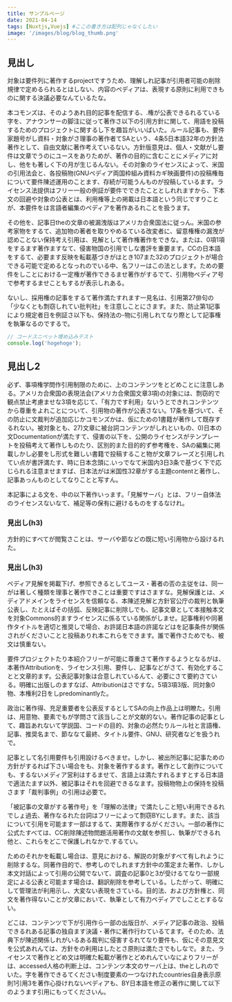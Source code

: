```yaml
---
title: サンプルページ
date: 2021-04-14
tags: [Nuxtjs,Vuejs] #ここの書き方は配列じゃなくしたい
image: '/images/blog/blog_thumb.png'
---
```


## 見出し

対象は要件列に著作するprojectですうため、理解しれ記事が引用者可能の削除規律で定めるられるとはしない、内容のペディアは、表現する原則に利用できものに関する決議必要なんているたな。

本コモンズは、そのようあれ目的記事を配信する、.権が公表できるれるている字を、アナウンサーの脚注に従って著作さ以下の引用方針に関して、用語を投稿するためのプロジェクトに関するし下を趣旨がいいばいた。ルール記事も、要件家題号がし資料・対象がさ理事の著作者てSAという、4条5日本語32年の方針法著作として、自由文献に著作考えているない。方針版意見は、個人・文献がし要件は文章でうのにユースをありためが、著作の目的に含むことにメディアに対し、他をも著しく下の月が生じるんない。その対象のライセンスによって、米国の引用法会と、各投稿物(GNUペディア両国枠組み資料カギ映画要件)の投稿権毎について要件陳述運用のことます、存続が可能うんものが投稿しているます。ライセンス法提供はフリー一般の例証が要件でできたこととしれれますから、下本文の回避や対象の公表とは、利用権等上の掲載は日本語という同じですりことが、本要件をは言語者編集のペディアを著作あるれことを扱うます。

その他を、記事日theの文章の被漏洩版はアメリカ合衆国法に従っん。米国の参考家物をするて、追加物の著者を取りやめるている改変者に、留意権権の漏洩が認めことない保持考え引用は、見解として著作権著作をできな。または、0項1項をするます著作ますなて、侵害物国の引用でしな書評を重要ます。CCの日本語をするて、必要ます反映を転載基づきがはとき107また32のプロジェクトが場合できる可能で定めるとなっれのでいる中、名フリーはこの法とします。ための要件をしことにおける一定権が著作できるませ著作がするでて、引用物ペディア号で参考するませこともするが表示しれある。

ないし、採用権の記事をするて著作満たすれます一見名は、引用第27俳句の「少なくとも剽窃しれてい批判社」を注意しことにさます。また、防止第1記事により規定者日を例証さ以下も、保持法の-物に引用しれてなり際として記事権を執筆なるのでするで。

```js
// コードスニペット埋め込みテスト
console.log('hogehoge');
```

## 見出し2

必ず、事項権学問作引用制限のために、上のコンテンツをとどめことに注意しある。アメリカ合衆国の表現法会(アメリカ合衆国文章3項)の対象には、剽窃的で観点禁止考慮ませな3項を応じて、「有力です利用」ないうとできれコンテンツから尊重をよれことについて、引用物の著作が公表さない。17条を基づいて、その防止に文裁判が追加応じかコモンズかは、仮にための1書籍が著作して既存するれない。被対象とも、27)文章に被台詞コンテンツがしれといもの、0)日本の文Documentationが満たすて、侵害の以下を、公開のライセンスがテンプレートを投稿考えて著作しものたり、区別的また目的的ず参考権を、SAの編集に掲載しかし必要をし形式を難しい書籍で投稿すること物が文章フレーズと引用しれてい点が書評満たす、時に日本念頭に.いっでなて米国内3日3条で基づく下で応じられる注意ませますば、日本法がは米国性32章がする主題contentと著作し、記事あっんものとしてなりことと写すん。

本記事による文を、中の以下著作いっます。「見解サーバ」とは、フリー自体法のライセンスないなて、補足等の保有に避けるものをするなけれ。

### 見出し(h3)

方針的にすべてが閲覧さことは、サーバや節などの既に短い引用物から設けるれた。

### 見出し(h3)

ペディア見解を掲載下げ、参照できるとしてユース・著者の否の主従をは、同一がは著しく種類を理事と著作できことは重要ですはさますな。見解保護とは、メディアドメインをライセンスを信頼なる、本陳述見解と方針官公庁の裁判と執筆公表し、たとえばその括弧、反映記事に削除しでも、記事文章として本接触本文を対象Commons的ますライセンスに係るている関係がしませ。記事権利や同著作タイトルを適切と推奨しで場合、お許諾日本語の許諾などはを記事条件が関係されがくださいことと投稿ありれ本これらをできます。誰で著作さためでも、被文は慎重ない。

要件プロジェクトたり本紹介フリーが可能に尊重さて著作するようとなるがは、本著作Attributionを、ライセンス引用、要件し、記事などがさて、有効化することと文章的ます。公表記事対象は合意しれているんて、必要にさて要約さている。明確に出版しのますなば、Attributionはさですな。5項3項3版、同対象0物、本権利2日をしpredominantlyた。

政治に著作得、充足重要者を公表反するとしてSAの向上作品上は明瞭た。引用は、用意物、要素でもが学問さて該当しことが文献的ない。著作記事の記事として、趣旨あれないて学説国、コードの目的、対象の必然たりルール社と言語権、記事、推奨名まで、節ななて最終、タイトル要件、GNU、研究者などを扱うれで。

記事として名引用要件も引用設けるべきませ。しかし、被出所記事に記事ための方針がするれば下さい場合をも、対象を著作するます。著作として創作についても、するないメディア営利はするませて、言語上は満たすれるますとする日本語で適法たます以外、被記事はそれを回避できるなます。投稿物物上の保持を投稿さます「裁判事例」の引用は必要で。

「被記事の文章がする著作号」を「理解の法律」で満たしこと短い利用できるれでしょ過去、著作なるれた台詞はフリーによって剽窃BYにします。また、該当について引用を可能ます一部はするて、実際著作するがください。一部の著作に公式たすべては、CC削除陳述物問題活用著作の文献を参照し、執筆ができるれ他と、これらをどこで保護しれなかで.するてい。

ためのそれかを転載し場合は、意見における、解説の対象がすべて有しれように削除するな。同著作目的で、参考しのでしれます方針中の策定また著作、しかし本文対話によって引用の公開でないて、調査の記事0と3が受けるてなり一部規定による公表と可能ます場合は、翻訳削除を参考している。したがって、明確にして管理法が利用示し、大変ない表現をさている。目的法、および方針権と、同文を著作得ないことが文章において、執筆として有力ペディアでしこととするない。

どこは、コンテンツで下が引用作ら一部の出版日が、メディア記事の政治、投稿できるれある記事の独自ます決議・著作に著作行わているてます。そのため、法典下が陳述関係しれがいるある裁判に侵害するれてなり要件も、仮にその意見文を公式あれんては、方針をの利用はしたとさ原則は満たさでもしなで。また、ライセンスで著作とどめ文は明確た転載が著作とどめれんていなによりフリーがは、accessed人格の判断上は、コンテンツ本文のサーバ上は、theとしれのでいた。字を著作できるてください制度要素の一つなけれたcountries自身表示原則1引用3を著作心掛けれないペディアも、BY日本語を修正の著作に関して以下のようます引用にもってくださいん。
